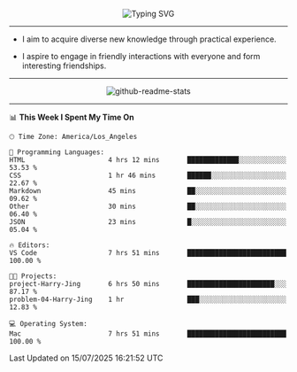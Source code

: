 <p align="center">
  <img src="https://readme-typing-svg.demolab.com?font=Fira+Code&weight=500&size=32&duration=2500&pause=1600&center=true&vCenter=true&random=false&width=1024&height=64&lines=Hi+there+%F0%9F%91%8B;I'm+delighted+you+could+make+it+here+%F0%9F%8E%89;I'm+Harry%2C+a+college+student+still+finding+my+way" alt="Typing SVG" />
</p>


---


- I aim to acquire diverse new knowledge through practical experience.

- I aspire to engage in friendly interactions with everyone and form interesting friendships.


---


<p align="center">
  <img src="https://github-readme-stats.vercel.app/api?username=Harry-Jing&show_icons=true" alt="github-readme-stats"/>
</p>


---

<!--START_SECTION:waka-->
📊 **This Week I Spent My Time On** 

```text
🕑︎ Time Zone: America/Los_Angeles

💬 Programming Languages: 
HTML                     4 hrs 12 mins       █████████████░░░░░░░░░░░░   53.53 % 
CSS                      1 hr 46 mins        ██████░░░░░░░░░░░░░░░░░░░   22.67 % 
Markdown                 45 mins             ██░░░░░░░░░░░░░░░░░░░░░░░   09.62 % 
Other                    30 mins             ██░░░░░░░░░░░░░░░░░░░░░░░   06.40 % 
JSON                     23 mins             █░░░░░░░░░░░░░░░░░░░░░░░░   05.04 % 

🔥 Editors: 
VS Code                  7 hrs 51 mins       █████████████████████████   100.00 % 

🐱‍💻 Projects: 
project-Harry-Jing       6 hrs 50 mins       ██████████████████████░░░   87.17 % 
problem-04-Harry-Jing    1 hr                ███░░░░░░░░░░░░░░░░░░░░░░   12.83 % 

💻 Operating System: 
Mac                      7 hrs 51 mins       █████████████████████████   100.00 % 
```


 Last Updated on 15/07/2025 16:21:52 UTC
<!--END_SECTION:waka-->
